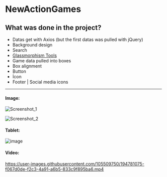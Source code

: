 # NewActionGames

## What was done in the project?
* Datas get with Axios (but the first datas was pulled with jQuery)
* Background design
* Search
*  <a href="https://hype4.academy/tools/glassmorphism-generator">Glassmorphism Tools</a>
* Game data pulled into boxes
* Box alignment
* Button
* İcon
* Footer | Social media icons
<hr>

#### Image:


![Screenshot_1](https://user-images.githubusercontent.com/105509750/194781101-632d1720-e045-4085-b181-6bbafdbb92a6.png)

![Screenshot_2](https://user-images.githubusercontent.com/105509750/194781111-4763fde5-4bdc-4b87-b5cc-9f702f8e6a56.png)

#### Tablet:

![image](https://user-images.githubusercontent.com/105509750/194781221-aa112c7b-bca9-4056-8368-7eea9e7c1d86.png)

#### Video:
https://user-images.githubusercontent.com/105509750/194781075-f067d0de-f2c3-4a91-a6b5-833c9f895ba6.mp4
